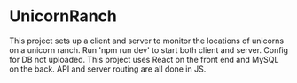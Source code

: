 
# UnicornRanch

This project sets up a client and server to monitor the locations of 
unicorns on a unicorn ranch. Run 'npm run dev' to start both client and server.
Config for DB not uploaded. This project uses React on the front end and
MySQL on the back. API and server routing are all done in JS. 

